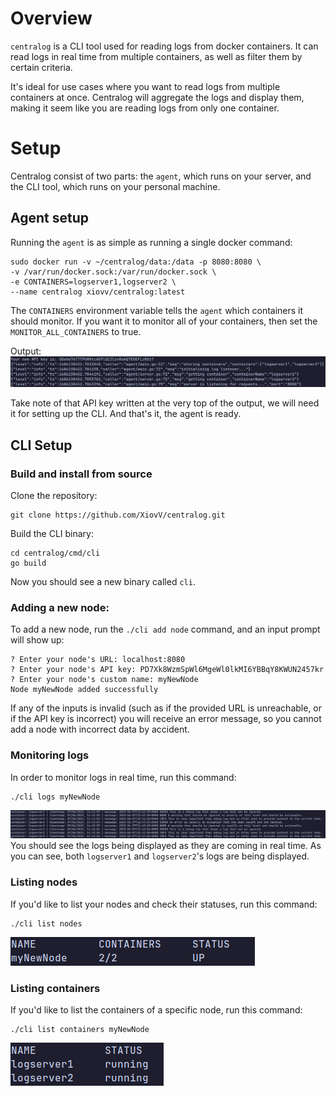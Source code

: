# Overview
`centralog` is a CLI tool used for reading logs from docker containers. It can read logs in real time from multiple containers, 
as well as filter them by certain criteria.

It's ideal for use cases where you want to read logs from multiple containers at once. Centralog will aggregate the logs 
and display them, making it seem like you are reading logs from only one container.

# Setup
Centralog consist of two parts: the `agent`, which runs on your server, and the CLI tool, which runs on your personal machine.

## Agent setup
Running the `agent` is as simple as running a single docker command:
```shell
sudo docker run -v ~/centralog/data:/data -p 8080:8080 \
-v /var/run/docker.sock:/var/run/docker.sock \ 
-e CONTAINERS=logserver1,logserver2 \
--name centralog xiovv/centralog:latest
```

The `CONTAINERS` environment variable tells the `agent` which containers it should monitor. If you want it to monitor all of your containers, then set the `MONITOR_ALL_CONTAINERS` to true.

Output:
![](images/agent_initial_run.png)

Take note of that API key written at the very top of the output, we will need it for setting up the CLI. And that's it, the agent is ready.

## CLI Setup
### Build and install from source
Clone the repository:
```shell
git clone https://github.com/XiovV/centralog.git
```
Build the CLI binary:
```shell
cd centralog/cmd/cli
go build
```
Now you should see a new binary called `cli`.

### Adding a new node:
To add a new node, run the `./cli add node` command, and an input prompt will show up:
```
? Enter your node's URL: localhost:8080
? Enter your node's API key: PD7Xk8WzmSpWl6MgeWl0lkMI6YBBqY8KWUN2457kr
? Enter your node's custom name: myNewNode
Node myNewNode added successfully
```

If any of the inputs is invalid (such as if the provided URL is unreachable, or if the API key is incorrect) you will receive an error message, so you cannot add a node with incorrect data by accident.

### Monitoring logs
In order to monitor logs in real time, run this command:
```shell
./cli logs myNewNode
```
![](images/logs_realtime.png)
You should see the logs being displayed as they are coming in real time. As you can see, both `logserver1` and `logserver2`'s logs are being displayed.

### Listing nodes
If you'd like to list your nodes and check their statuses, run this command:
```shell
./cli list nodes
```
![](images/node_list.png)

### Listing containers
If you'd like to list the containers of a specific node, run this command:
```shell
./cli list containers myNewNode
```
![](images/containers_list.png)

